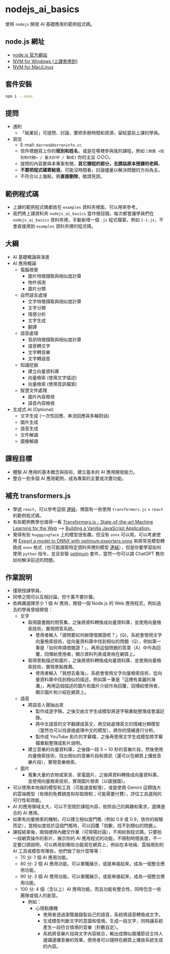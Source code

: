 # nodejs_ai_basics
使用 `nodejs` 開發 AI 基礎應用的範例程式碼。

## node.js 網址
- [node.js 官方網站](https://nodejs.org/)
- [NVM for Windows (上課會用到)](https://github.com/coreybutler/nvm-windows)
- [NVM for Mac/Linux](https://github.com/nvm-sh/nvm)

## 套件安裝
```bash
npm i --save
```

## 提問
- 通則
  - 「結業前」可提問、討論，要把多餘時間和資源，留給當前上課的學員。
- 寫信
	- E-mail: `darren@darreninfo.cc`
	- 信件標題寫上你的**班別和姓名**，或是在哪裡參與我的課程，例如 `[資展 <班別和代號> / 臺大計中 / 聯成]` 你的主旨 ○○○。
	- 提問的內容要與本專案有關，**其它課程的部分，去請益原本授課的老師**。
	- **不要把程式碼寄給我**，可能沒時間看，討論儘量以解決問題的方向為主。
	- 不符合以上幾點，將**直接刪除**，敬請見諒。

## 範例程式碼
- 上課的範例程式碼都放在 `examples` 資料夾裡面，可以用來參考。
- 我們將上課資料夾 `nodejs_ai_basics` 當作根目錄。每次都會讓學員們在 `nodejs_ai_basics` 資料夾裡，手動新增一個 `.js` 程式檔案，例如 `1-1.js`，不會直接用到 `examples` 資料夾裡的程式碼。

## 大綱
- AI 基礎概論與演進
- AI 應用概論
  - 電腦視覺
    - 圖片特徵擷取與相似度計算
    - 物件偵測
    - 圖片分類
  - 自然語言處理
    - 文字特徵擷取與相似度計算
    - 文字分類
    - 情感分析
    - 文字生成
    - 翻譯
  - 語音處理
    - 音訊特徵擷取與相似度計算
    - 語音轉文字
    - 文字轉音樂
    - 文字轉語音
  - 知識挖掘
    - 建立向量資料庫
    - 向量檢索 (使用文字描述)
    - 向量檢索 (使用音訊檔案)
  - 智慧文件處理
    - 圖片內容檢視
    - 語音內容檢視
- 生成式 AI (Optional)
  - 文字生成 (一次性回應、串流回應與多輪對話)
  - 圖片生成
  - 語音生成
  - 文件解讀
  - 圖像解讀

## 課程目標
- 體驗 AI 應用的基本概念與技術，建立基本的 AI 應用開發能力。
- 整合一到多個 AI 應用範例，成為專案的主要或次要功能。

## 補充 transformers.js
- 學過 `react`，可以參考這個 [連結](https://github.com/huggingface/transformers.js-examples)，裡面有一些使用 `transformers.js` + `react` 的範例程式碼。
- 有些範例教學也值得一看 [Transformers.js - State-of-the-art Machine Learning for the Web](https://huggingface.co/docs/transformers.js/index) --> [Building a Vanilla JavaScript Application](https://huggingface.co/docs/transformers.js/tutorials/vanilla-js)。
- 覺得有些 `hugggingface` 上的模型很有趣，但沒有 `onnx` 可以用，可以考慮使用 [Export a model to ONNX with optimum.exporters.onnx](https://huggingface.co/docs/transformers.js/custom_usage) 來將常見模型轉換成 `onnx` 格式（也可能讀取特定資料夾裡的模型 [連結](https://huggingface.co/docs/transformers.js/custom_usage)），但是你要學習如何使用 `python` 指令，並且安裝 [optimum](https://pypi.org/project/optimum/) 套件，當然～你可以請 ChatGPT 教你如何解決前述的問題。

## 作業說明
- 僅限授課學員。
- 同學之間可以互相討論，但千萬不要抄襲。
- 依興趣選擇至少 1 個 AI 應用，開發一個 Node.js 的 Web 應用程式，例如過去的學員曾經開發：
  - 文字
    - 取得圖書館的問答集，之後將資料轉換成向量資料庫，並使用向量檢索技術，實現問答系統。
      - 使用者輸入「請問要如何辦理借閱證呢？」(Q)，系統會使用文字向量檢索技術，從向量資料庫中找到相似的問題（Q），例如第一筆是「如何申請借閱證？」，再用這個問題的答案（A）中作為回覆，回傳給使用者，顯示資料列表或表格在網頁上。
    - 取得景點描述和圖片，之後將資料轉換成向量資料庫，並使用向量檢索技術，實現景點推薦。
      - 使用者輸入「我想去看海」，系統會使用文字向量檢索技術，從向量資料庫中找到相似的描述，例如第一筆是「這裡有美麗的海灘」，再用這個描述的圖片和圖片介紹作為回覆，回傳給使用者，顯示圖片和介紹在網頁上。
  - 語音
    - 將語音人聲抽出來
      - 製作成逐字稿，之後交由文字生成模型將逐字稿重點整理成會議記錄。
      - 將中文語音的文字翻譯成英文，再交給處理英文的情緒分類模型（當然也可以找直接處理中文的模型），將你的情緒進行分析。
      - 製作成 YouTube 影片的字幕檔，之後再使用文字生成模型將字幕檔重點整理成影片說明。
    - 建立音樂的向量資料庫，之後錄一段 5 ~ 10 秒的音樂片段，然後使用向量檢索技術，找出相似的音樂片段和資訊（還可以在網頁上播放音樂片段），實現音樂檢索。
  - 圖片
    - 蒐集大量的衣物或家具、家電圖片，之後將資料轉換成向量資料庫，並使用向量檢索技術，實現圖片檢索（以圖搜圖）。
- 可以使用本地端的模型和工具（可能速度較慢），或是使用 Gemini 這類強大的雲端模型（有限的免費額度和存取限制；可能需要付費），評估工具選用的可行性和效能。
- AI 的應用領域太大，可以不受限於課程內容，依照自己的興趣和需求，選擇適合的 AI 應用。
- 如果有向量檢索的機制，可以建立相似度門檻（例如 0.8 或 0.9，依你的經驗而定），當相似度低於這個門檻時，可以回覆「抱歉，找不到類似的問題」。
- 課程結束後，兩個禮拜內繳交作業（可現場討論），不用給我程式碼，只要拍一段網頁操作的影片，展示你的 AI 應用程式的功能，不限制時間長度，不一定要口頭說明，可以將用到哪些功能寫在網頁上，例如在本地端、雲端用到的 AI 工具或模型有哪些，他們做了些什麼等等：
  - 70 分: 1 個 AI 應用功能。
  - 80 分: 2 個 AI 應用功能，可以單獨展示，或是串接起來，成為一個整合應用功能。
  - 90 分: 3 個 AI 應用功能，可以單獨展示，或是串接起來，成為一個整合應用功能。
  - 100 分: 4 個（含以上）AI 應用功能，而且功能有整合性，同時包含一些團隊或個人的創意。
    - 例如：
      - 心情點播機
        - 使用者透過瀏覽器錄製自己的語音，系統將語音轉換成文字。
        - 生成模型判斷文字的意圖和情境，生成一段文字，同時讓系統產生一段符合情境的音樂（秒數自定）。
        - 系統將音樂片段與文字內容結合，輸出成類似廣播節目主持人邊講邊播音樂的效果，使用者可以隨時在網頁上播放系統生成的內容。
